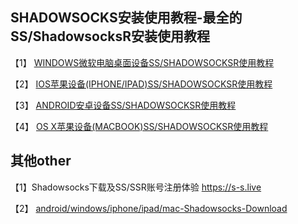 ## SHADOWSOCKS安装使用教程-最全的SS/ShadowsocksR安装使用教程

【1】 [WINDOWS微软电脑桌面设备SS/SHADOWSOCKSR使用教程](https://github.com/ss-ssr/help/wiki/WINDOWS%E8%AE%BE%E5%A4%87SS-SHADOWSOCKSR%E4%BD%BF%E7%94%A8%E6%95%99%E7%A8%8B)

【2】 [IOS苹果设备(IPHONE/IPAD)SS/SHADOWSOCKSR使用教程](https://github.com/ss-ssr/help/wiki/IOS%E8%AE%BE%E5%A4%87(IPHONE-IPAD)SS-SHADOWSOCKSR%E4%BD%BF%E7%94%A8%E6%95%99%E7%A8%8B)

【3】 [ANDROID安卓设备SS/SHADOWSOCKSR使用教程](https://github.com/ss-ssr/help/wiki/ANDROID%E8%AE%BE%E5%A4%87SS-SHADOWSOCKSR%E4%BD%BF%E7%94%A8%E6%95%99%E7%A8%8B)

【4】 [OS X苹果设备(MACBOOK)SS/SHADOWSOCKSR使用教程](https://github.com/ss-ssr/help/wiki/OS-X%E8%AE%BE%E5%A4%87(MACBOOK)SS-SHADOWSOCKSR%E4%BD%BF%E7%94%A8%E6%95%99%E7%A8%8B)

## 其他other

【1】Shadowsocks下载及SS/SSR账号注册体验 https://s-s.live


【2】 [android/windows/iphone/ipad/mac-Shadowsocks-Download](https://github.com/ss-ssr/download)
